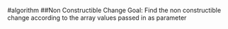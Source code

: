 #algorithm
##Non Constructible Change
Goal: Find the non constructible change according to the array values passed in as parameter
